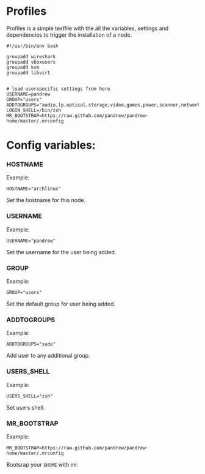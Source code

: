 

# Profiles

Profiles is a simple textfile with the all the variables, settings and dependencies to trigger the installation of a node. 


```
#!/usr/bin/env bash

groupadd wireshark
groupadd vboxusers
groupadd kvm
groupadd libvirt


# load userspecific settings from here
USERNAME=pandrew
GROUP="users"
ADDTOGROUPS="audio,lp,optical,storage,video,games,power,scanner,network,wheel,sudo,sys,wireshark,vboxusers,kvm,libvirt"
LOGIN_SHELL=/bin/zsh
MR_BOOTSTRAP=https://raw.github.com/pandrew/pandrew-home/master/.mrconfig
```

# Config variables:

### HOSTNAME
Example:

```
HOSTNAME="archlinux"
```

Set the hostname for this node.

### USERNAME
Example:

```
USERNAME="pandrew"
```

Set the username for the user being added.

### GROUP
Example:

```
GROUP="users"
```

Set the default group for user being added.

### ADDTOGROUPS
Example:

```
ADDTOGROUPS="sudo"
```

Add user to any additional group.


### USERS_SHELL
Example:

```
USERS_SHELL="zsh"
```

Set users shell.


### MR_BOOTSTRAP
Example:
```
MR_BOOTSTRAP=https://raw.github.com/pandrew/pandrew-home/master/.mrconfig
```

Bootsrap your `$HOME` with mr.


